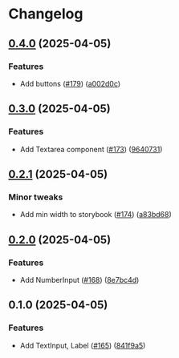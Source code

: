 # Changelog

## [0.4.0](https://github.com/jszymanowski/breeze/compare/forms@0.3.0...forms@0.4.0) (2025-04-05)


### Features

* Add buttons ([#179](https://github.com/jszymanowski/breeze/issues/179)) ([a002d0c](https://github.com/jszymanowski/breeze/commit/a002d0cd079c822909d21ab6063b17b8ed71b92c))

## [0.3.0](https://github.com/jszymanowski/breeze/compare/forms@0.2.1...forms@0.3.0) (2025-04-05)


### Features

* Add Textarea component ([#173](https://github.com/jszymanowski/breeze/issues/173)) ([9640731](https://github.com/jszymanowski/breeze/commit/96407315800f11f822fce4edaccf05c8bf095eba))

## [0.2.1](https://github.com/jszymanowski/breeze/compare/forms@0.2.0...forms@0.2.1) (2025-04-05)


### Minor tweaks

* Add min width to storybook ([#174](https://github.com/jszymanowski/breeze/issues/174)) ([a83bd68](https://github.com/jszymanowski/breeze/commit/a83bd68ca2bfb55634a02849551b7f7ec4197e26))

## [0.2.0](https://github.com/jszymanowski/breeze/compare/forms@0.1.0...forms@0.2.0) (2025-04-05)


### Features

* Add NumberInput ([#168](https://github.com/jszymanowski/breeze/issues/168)) ([8e7bc4d](https://github.com/jszymanowski/breeze/commit/8e7bc4de8bc3b8d5379eeedaddff24955c3aefe9))

## 0.1.0 (2025-04-05)

### Features

- Add TextInput, Label ([#165](https://github.com/jszymanowski/breeze/issues/165)) ([841f9a5](https://github.com/jszymanowski/breeze/commit/841f9a5d2d3acf3a5dddf02a30c37684167c6d31))
